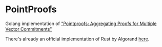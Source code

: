 # PointProofs
Golang implementation of ["Pointproofs: Aggregating Proofs for Multiple Vector Commitments"
](https://eprint.iacr.org/2020/419)

There's already an official implementation of Rust by Algorand [here](https://github.com/algorand/pointproofs).
